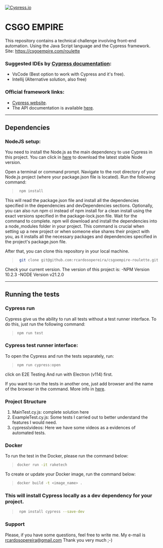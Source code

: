 [![Cypress.io](https://img.shields.io/badge/tested%20with-Cypress-04C38E.svg)](https://www.cypress.io/)

# CSGO EMPIRE
This repository contains a technical challenge involving front-end automation. Using the Java Script language and the Cypress framework.
Site: https://csgoempire.com/roulette

### Suggested IDEs by [Cypress documentation](https://docs.cypress.io/guides/tooling/IDE-integration.html#Extensions-amp-Plugins):
- VsCode (Best option to work with Cypress and it's free). 
- Intellij (Alternative solution, also free)

### Official framework links:
- [Cypress website](https://www.cypress.io/).
- The API documentation is available [here](https://docs.cypress.io/api/api/table-of-contents.html).
---

## Dependencies
### NodeJS setup:
You need to install the Node.js as the main dependency to use Cypress in this project.
You can click in [here](https://nodejs.org/en/) to download the latest stable Node version.

Open a terminal or command prompt.
Navigate to the root directory of your Node.js project (where your package.json file is located).
Run the following command:
> ```bash
>  npm install
> ```

This will read the package.json file and install all the dependencies specified in the dependencies and devDependencies sections.
Optionally, you can also run npm ci instead of npm install for a clean install using the exact versions specified in the package-lock.json file.
Wait for the command to complete. npm will download and install the dependencies into a node_modules folder in your project.
This command is crucial when setting up a new project or when someone else shares their project with you, as it installs all the necessary packages and dependencies specified in the project's package.json file.

After that, you can clone this repository in your local machine.
> ```bash
>  git clone git@github.com:rcardosopereira/csgoempire-roulette.git
> ```
Check your current version. The version of this project is:
-NPM Version 10.2.3
-NODE Version v21.2.0

---

## Running the tests
### Cypress run
Cypress give us the ability to run all tests without a test runner interface.
To do this, just run the following command:
> ```bash
> npm run test
> ```

### Cypress test runner interface:
To open the Cypress and run the tests separately, run:
> ```bash
> npm run cypress:open 
> ```
click on E2E Testing
And run with Electron (v114) first.

If you want to run the tests in another one, just add browser and the name of the browser in the command. More info in [here](https://docs.cypress.io/guides/guides/launching-browsers#Browsers).

### Project Structure
1. MainTest.cy.js: complete solution here
2. ExampleTest.cy.js: Some tests I carried out to better understand the features I would need. 
3. cypress\videos: Here we have some videos as a evidences of automated tests.

### Docker
To run the test in the Docker, please run the command below:
> ```bash
> docker run -it raketech
> ```

To create or update your Docker image, run the command below:
> ```bash
> docker build -t <image_name> .
> ```

### This will install Cypress locally as a dev dependency for your project.
> ```bash
>  npm install cypress --save-dev
> ```


### Support
Please, if you have some questions, feel free to write me. My e-mail is rcardosopereira@gmail.com
Thank you very much ;-)
